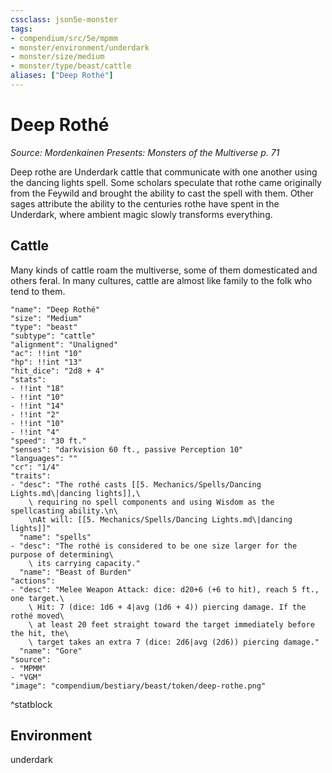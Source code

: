```yaml
---
cssclass: json5e-monster
tags:
- compendium/src/5e/mpmm
- monster/environment/underdark
- monster/size/medium
- monster/type/beast/cattle
aliases: ["Deep Rothé"]
---
```

# Deep Rothé
*Source: Mordenkainen Presents: Monsters of the Multiverse p. 71*  

Deep rothe are Underdark cattle that communicate with one another using the dancing lights spell. Some scholars speculate that rothe came originally from the Feywild and brought the ability to cast the spell with them. Other sages attribute the ability to the centuries rothe have spent in the Underdark, where ambient magic slowly transforms everything.

## Cattle

Many kinds of cattle roam the multiverse, some of them domesticated and others feral. In many cultures, cattle are almost like family to the folk who tend to them.

```statblock
"name": "Deep Rothé"
"size": "Medium"
"type": "beast"
"subtype": "cattle"
"alignment": "Unaligned"
"ac": !!int "10"
"hp": !!int "13"
"hit_dice": "2d8 + 4"
"stats":
- !!int "18"
- !!int "10"
- !!int "14"
- !!int "2"
- !!int "10"
- !!int "4"
"speed": "30 ft."
"senses": "darkvision 60 ft., passive Perception 10"
"languages": ""
"cr": "1/4"
"traits":
- "desc": "The rothé casts [[5. Mechanics/Spells/Dancing Lights.md\|dancing lights]],\
    \ requiring no spell components and using Wisdom as the spellcasting ability.\n\
    \nAt will: [[5. Mechanics/Spells/Dancing Lights.md\|dancing lights]]"
  "name": "spells"
- "desc": "The rothé is considered to be one size larger for the purpose of determining\
    \ its carrying capacity."
  "name": "Beast of Burden"
"actions":
- "desc": "Melee Weapon Attack: dice: d20+6 (+6 to hit), reach 5 ft., one target.\
    \ Hit: 7 (dice: 1d6 + 4|avg (1d6 + 4)) piercing damage. If the rothé moved\
    \ at least 20 feet straight toward the target immediately before the hit, the\
    \ target takes an extra 7 (dice: 2d6|avg (2d6)) piercing damage."
  "name": "Gore"
"source":
- "MPMM"
- "VGM"
"image": "compendium/bestiary/beast/token/deep-rothe.png"
```
^statblock

## Environment

underdark